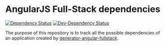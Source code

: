 # AngularJS Full-Stack dependencies
[![Dependency Status](https://david-dm.org/angular-fullstack/angular-fullstack-deps.svg)](https://david-dm.org/angular-fullstack/angular-fullstack-deps) [![Dev-Dependency Status](https://david-dm.org/angular-fullstack/angular-fullstack-deps/dev-status.svg)](https://david-dm.org/angular-fullstack/angular-fullstack-deps#info=devDependencies)

The purpose of this repository is to track all the possible dependencies of an application created by [generator-angular-fullstack](https://github.com/DaftMonk/generator-angular-fullstack).
